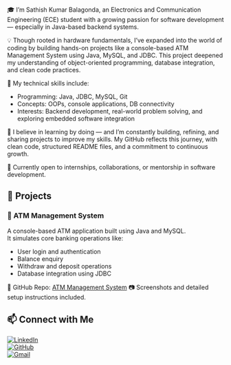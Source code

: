 🎓 I’m Sathish Kumar Balagonda, an Electronics and Communication Engineering (ECE) student with a growing passion for software development — especially in Java-based backend systems.

💡 Though rooted in hardware fundamentals, I’ve expanded into the world of coding by building hands-on projects like a console-based ATM Management System using Java, MySQL, and JDBC. This project deepened my understanding of object-oriented programming, database integration, and clean code practices.

🔧 My technical skills include:
- Programming: Java, JDBC, MySQL, Git
- Concepts: OOPs, console applications, DB connectivity
- Interests: Backend development, real-world problem solving, and exploring embedded software integration

🚀 I believe in learning by doing — and I’m constantly building, refining, and sharing projects to improve my skills. My GitHub reflects this journey, with clean code, structured README files, and a commitment to continuous growth.

📌 Currently open to internships, collaborations, or mentorship in software development.

## 🚀 Projects

### 🏦 ATM Management System
A console-based ATM application built using Java and MySQL.  
It simulates core banking operations like:
- User login and authentication
- Balance enquiry
- Withdraw and deposit operations
- Database integration using JDBC

📌 GitHub Repo: [ATM Management System](https://github.com/sathishkumar-balagonda/ATM-Management-System)
📷 Screenshots and detailed setup instructions included.


## 📫 Connect with Me

[![LinkedIn](https://img.shields.io/badge/-LinkedIn-blue?style=for-the-badge&logo=linkedin&logoColor=white)](https://www.linkedin.com/in/sathish-kumar-balagonda-166372286)  
[![GitHub](https://img.shields.io/badge/-GitHub-181717?style=for-the-badge&logo=github&logoColor=white)](https://github.com/sathishkumar-balagonda)  
[![Gmail](https://img.shields.io/badge/-Gmail-D14836?style=for-the-badge&logo=gmail&logoColor=white)](mailto:sathishkumarbalagonda20@gmail.com)

